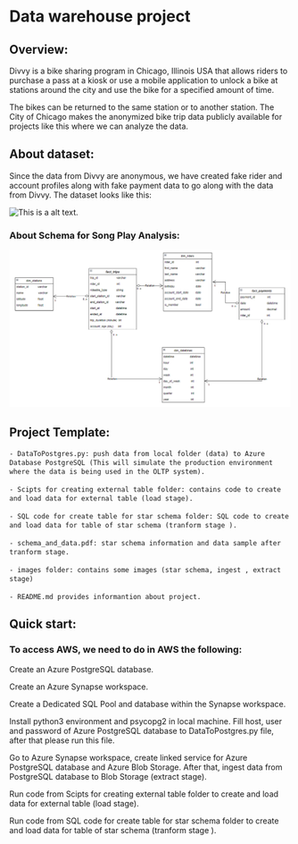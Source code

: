 # Data warehouse project

## Overview:
Divvy is a bike sharing program in Chicago, Illinois USA that allows riders to purchase a pass at a kiosk or use a mobile application to unlock a bike at stations around the city and use the bike for a specified amount of time. 

The bikes can be returned to the same station or to another station. The City of Chicago makes the anonymized bike trip data publicly available for projects like this where we can analyze the data.

## About dataset:
Since the data from Divvy are anonymous, we have created fake rider and account profiles along with fake payment data to go along with the data from Divvy. The dataset looks like this:

![This is a alt text.](https://video.udacity-data.com/topher/2022/February/6205b1d2_divvy-erd/divvy-erd.png "This is a sample image.")


### About Schema for Song Play Analysis:
![This is a alt text.](https://github.com/duongtieu101/DE_with_Azure/blob/main/3.%20Cloud%20Data%20Warehouses%20with%20Azure/images/star_schema.PNG?raw=true "This is star schema.")


## Project Template:
    - DataToPostgres.py: push data from local folder (data) to Azure Database PostgreSQL (This will simulate the production environment where the data is being used in the OLTP system).
    
    - Scipts for creating external table folder: contains code to create and load data for external table (load stage).
    
    - SQL code for create table for star schema folder: SQL code to create and load data for table of star schema (tranform stage ).
    
    - schema_and_data.pdf: star schema information and data sample after tranform stage.

    - images folder: contains some images (star schema, ingest , extract stage)

    - README.md provides informantion about project.

## Quick start:
### To access AWS, we need to do in AWS the following:
Create an Azure PostgreSQL database.

Create an Azure Synapse workspace.

Create a Dedicated SQL Pool and database within the Synapse workspace.

Install python3 environment and psycopg2 in local machine. Fill host, user and password of Azure PostgreSQL database to DataToPostgres.py file, after that please run this file.

Go to Azure Synapse workspace, create linked service for Azure PostgreSQL database and Azure Blob Storage. After that, ingest data from PostgreSQL database to Blob Storage (extract stage).

Run code from Scipts for creating external table folder to create and load data for external table (load stage).

Run code from SQL code for create table for star schema folder to create and load data for table of star schema (tranform stage ).


